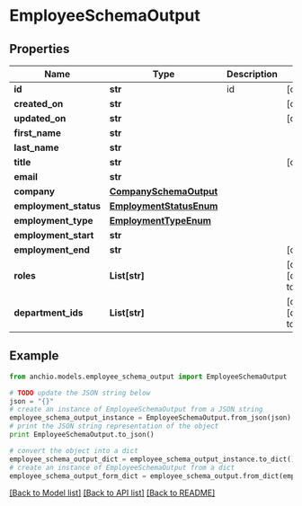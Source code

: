 # EmployeeSchemaOutput


## Properties

Name | Type | Description | Notes
------------ | ------------- | ------------- | -------------
**id** | **str** | id | [optional] 
**created_on** | **str** |  | [optional] 
**updated_on** | **str** |  | [optional] 
**first_name** | **str** |  | 
**last_name** | **str** |  | 
**title** | **str** |  | [optional] 
**email** | **str** |  | 
**company** | [**CompanySchemaOutput**](CompanySchemaOutput.md) |  | 
**employment_status** | [**EmploymentStatusEnum**](EmploymentStatusEnum.md) |  | 
**employment_type** | [**EmploymentTypeEnum**](EmploymentTypeEnum.md) |  | 
**employment_start** | **str** |  | 
**employment_end** | **str** |  | [optional] 
**roles** | **List[str]** |  | [optional] [default to []]
**department_ids** | **List[str]** |  | [optional] [default to []]

## Example

```python
from anchio.models.employee_schema_output import EmployeeSchemaOutput

# TODO update the JSON string below
json = "{}"
# create an instance of EmployeeSchemaOutput from a JSON string
employee_schema_output_instance = EmployeeSchemaOutput.from_json(json)
# print the JSON string representation of the object
print EmployeeSchemaOutput.to_json()

# convert the object into a dict
employee_schema_output_dict = employee_schema_output_instance.to_dict()
# create an instance of EmployeeSchemaOutput from a dict
employee_schema_output_form_dict = employee_schema_output.from_dict(employee_schema_output_dict)
```
[[Back to Model list]](../README.md#documentation-for-models) [[Back to API list]](../README.md#documentation-for-api-endpoints) [[Back to README]](../README.md)


